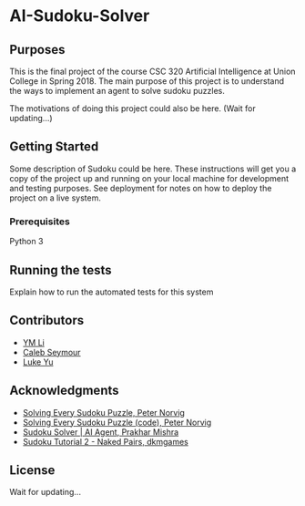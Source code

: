 # AI-Sudoku-Solver

## Purposes

This is the final project of the course CSC 320 Artificial Intelligence at Union College in Spring 2018.
The main purpose of this project is to understand the ways to implement an agent to solve sudoku puzzles.


The motivations of doing this project could also be here.
(Wait for updating...)

## Getting Started

Some description of Sudoku could be here.
These instructions will get you a copy of the project up and running on your local machine for development and testing purposes. See deployment for notes on how to deploy the project on a live system.

### Prerequisites

Python 3

## Running the tests

Explain how to run the automated tests for this system

## Contributors

* [YM Li](https://github.com/MonicaLiii)
* [Caleb Seymour](https://github.com/ccmour)
* [Luke Yu](https://github.com/zyu15)

## Acknowledgments

* [Solving Every Sudoku Puzzle, Peter Norvig](http://www.norvig.com/sudoku.html)
* [Solving Every Sudoku Puzzle (code), Peter Norvig](https://gist.github.com/neilalbrock/894520)
* [Sudoku Solver | AI Agent, Prakhar Mishra](https://medium.com/@pmprakhargenius/sudoku-solver-ai-agent-700897b936c7)
* [Sudoku Tutorial 2 - Naked Pairs, dkmgames](https://www.youtube.com/watch?v=KUF_P9LypNs)

## License

Wait for updating...